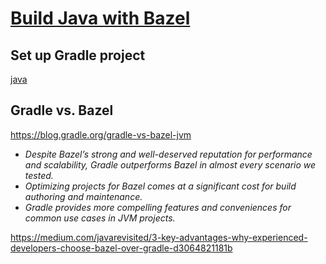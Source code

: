 # [Build Java with Bazel](https://bazel.build/start/java)

## Set up Gradle project

[java](../java/README.md)

## Gradle vs. Bazel

https://blog.gradle.org/gradle-vs-bazel-jvm

- *Despite Bazel’s strong and well-deserved reputation for performance and scalability, Gradle outperforms Bazel in almost every scenario we tested.*
- *Optimizing projects for Bazel comes at a significant cost for build authoring and maintenance.*
- *Gradle provides more compelling features and conveniences for common use cases in JVM projects.*


https://medium.com/javarevisited/3-key-advantages-why-experienced-developers-choose-bazel-over-gradle-d3064821181b
